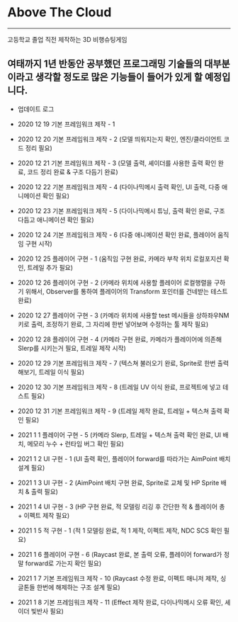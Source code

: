 # Above The Cloud
--------
고등학교 졸업 직전 제작하는 3D 비행슈팅게임

여태까지 1년 반동안 공부했던 프로그래밍 기술들의 대부분이라고 생각할 정도로 많은 기능들이 들어가 있게 할 예정입니다.
--------

 + 업데이트 로그
 
 + 2020 12 19 기본 프레임워크 제작 - 1
 
 + 2020 12 20 기본 프레임워크 제작 - 2 (모델 띄워지는지 확인, 엔진/클라이언트 코드 정리 필요)
 
 + 2020 12 21 기본 프레임워크 제작 - 3 (모델 출력, 셰이더를 사용한 출력 확인 완료, 코드 정리 완료 & 구조 다듬기 완료)

 + 2020 12 22 기본 프레임워크 제작 - 4 (다이나믹메시 출력 확인, UI 출력, 다중 애니메이션 확인 필요)

 + 2020 12 23 기본 프레임워크 제작 - 5 (다이나믹메시 튜닝, 출력 확인 완료, 구조 다듬고 애니메이션 확인 필요)

 + 2020 12 24 기본 프레임워크 제작 - 6 (다중 애니메이션 확인 완료, 플레이어 움직임 구현 시작)

 + 2020 12 25 플레이어 구현 - 1 (움직임 구현 완료, 카메라 부착 위치 로컬포지션 확인, 트레일 추가 필요)

 + 2020 12 26 플레이어 구현 - 2 (카메라 위치에 사용할 플레이어 로컬행렬을 구하기 위해서, Observer를 통하여 플레이어의 Transform 포인터를 건네받는 테스트 완료)
 
 + 2020 12 27 플레이어 구현 - 3 (카메라 위치에 사용할 test 메시들을 상하좌우NM키로 출력, 조정하기 완료, 그 자리에 한번 넣어보며 수정하는 툴 제작 필요)

 + 2020 12 28 플레이어 구현 - 4 (카메라 구현 완료, 카메라가 플레이어에 의존해 Slerp를 시키는거 필요, 트레일 제작 시작)

 + 2020 12 29 기본 프레임워크 제작 - 7 (텍스쳐 불러오기 완료, Sprite로 한번 출력해보기, 트레일 이식 필요)

 + 2020 12 30 기본 프레임워크 제작 - 8 (트레일 UV 이식 완료, 프로젝트에 넣고 테스트 필요)
 
 + 2020 12 31 기본 프레임워크 제작 - 9 (트레일 제작 완료, 트레일 + 텍스쳐 출력 확인 필요)
 
 + 2021 1 1 플레이어 구현 - 5 (카메라 Slerp, 트레일 + 텍스쳐 출력 확인 완료, UI 배치, 메모리 누수 + 런타임 버그 확인 필요)
 
 + 2021 1 2 UI 구현 - 1 (UI 출력 확인, 플레이어 forward를 따라가는 AimPoint 배치 설계 필요)
 
 + 2021 1 3 UI 구현 - 2 (AimPoint 배치 구현 완료, Sprite로 교체 및 HP Sprite 배치 & 출력 필요)
 
 + 2021 1 4 UI 구현 - 3 (HP 구현 완료, 적 모델링 리깅 후 간단한 적 & 플레이어 총 + 이펙트 제작 필요)
 
 + 2021 1 5 적 구현 - 1 (적 1 모델링 완료, 적 1 제작, 이펙트 제작, NDC SCS 확인 필요)
 
 + 2021 1 6 플레이어 구현 - 6 (Raycast 완료, 본 출력 오류, 플레이어 forward가 정말 forward로 가는지 확인 필요)
 
 + 2021 1 7 기본 프레임워크 제작 - 10 (Raycast 수정 완료, 이펙트 매니저 제작, 싱글톤들 한번에 해제하는 구조 설계 필요)
 
 + 2021 1 8 기본 프레임워크 제작 - 11 (Effect 제작 완료, 다이나믹메시 오류 확인, 셰이더 빛반사 필요)
